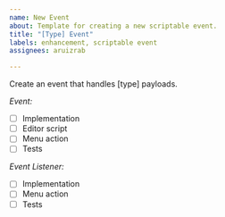 ```yaml
---
name: New Event
about: Template for creating a new scriptable event.
title: "[Type] Event"
labels: enhancement, scriptable event
assignees: aruizrab

---
```


Create an event that handles [type] payloads.

*Event:*
- [ ] Implementation
- [ ] Editor script
- [ ] Menu action
- [ ] Tests

*Event Listener:*
- [ ] Implementation
- [ ] Menu action
- [ ] Tests
